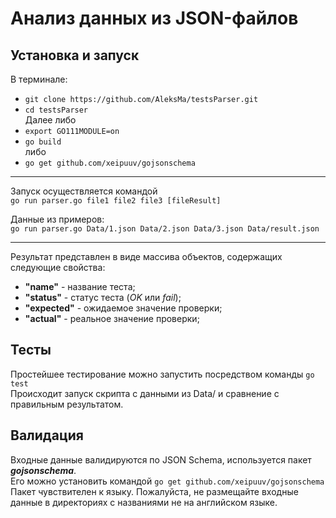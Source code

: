 # Анализ данных из JSON-файлов  

## Установка и запуск

В терминале:  
* ```git clone https://github.com/AleksMa/testsParser.git```  
* ```cd testsParser```   
Далее либо
* ```export GO111MODULE=on```
* ```go build```    
либо
* ```go get github.com/xeipuuv/gojsonschema```    
---
Запуск осуществляется командой   
```go run parser.go file1 file2 file3 [fileResult]```    
  
Данные из примеров:   
```go run parser.go Data/1.json Data/2.json Data/3.json Data/result.json```  




---  
Результат представлен в виде массива объектов, содержащих следующие свойства:
* **"name"**     - название теста;
* **"status"**   - статус теста (*OK* или *fail*);
* **"expected"** - ожидаемое значение проверки;
* **"actual"**   - реальное значение проверки;

## Тесты
Простейшее тестирование можно запустить посредством команды ```go test```  
Происходит запуск скрипта с данными из Data/ и сравнение с правильным результатом.

## Валидация
Входные данные валидируются по JSON Schema, используется пакет ***gojsonschema***.  
Его можно установить командой ```go get github.com/xeipuuv/gojsonschema```  
Пакет чувствителен к языку. Пожалуйста, не размещайте входные данные в директориях с названиями не на английском языке.